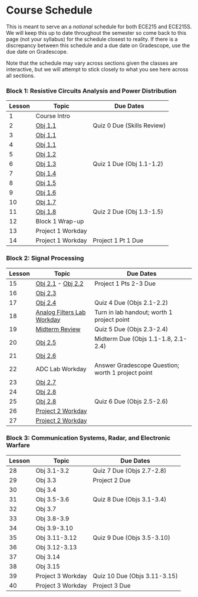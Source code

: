 # Course Schedule

This is meant to serve an a _notional_ schedule for both ECE215 and ECE215S. We will keep this up to date throughout the semester so come back to this page (not your syllabus) for the schedule closest to reality. If there is a discrepancy between this schedule and a due date on Gradescope, use the due date on Gradescope. 

Note that the schedule may vary across sections given the classes are interactive, but we will attempt to stick closely to what you see here across all sections.  

 ### Block 1: Resistive Circuits Analysis and Power Distribution  
| Lesson | Topic | Due Dates |
|----------|----------|----------|
| 1 | Course Intro |  |  
| 2 | [Obj 1.1](Block1Reading/Obj01/ECE215_Obj01_Reading) | Quiz 0 Due (Skills Review) |
| 3 | [Obj 1.1](Block1Reading/Obj01/ECE215_Obj01_Reading) |  |  
| 4 | [Obj 1.1](Block1Reading/Obj01/ECE215_Obj01_Reading)  |   |  
| 5 | [Obj 1.2](Block1Reading/Obj02/ECE215_Obj02_Reading) |   |  
| 6 | [Obj 1.3](Block1Reading/Obj03/ECE215_Obj03_Reading) | Quiz 1 Due (Obj 1.1-1.2)  |  
| 7 | [Obj 1.4](https://control.com/technical-articles/active-power-reactive-power-apparent-power-and-the-role-of-power-factor/) |  |  
| 8 | [Obj 1.5](Block1Reading/Obj05/ECE215_Obj05_Reading) |   |  
| 9 | [Obj 1.6](Block1Reading/Obj06/ECE215_Obj06_Reading) |   |
| 10 | [Obj 1.7](Block1Reading/Obj07/ECE215_Obj07_Reading) |   |
| 11 | [Obj 1.8](Block1Reading/Obj08/ECE215_Obj08_Reading) | Quiz 2 Due (Obj 1.3-1.5)   |
| 12 | Block 1 Wrap-up |   |
| 13 | Project 1 Workday |   |
| 14 | Project 1 Workday | Project 1 Pt 1 Due  |

### Block 2: Signal Processing
| Lesson | Topic | Due Dates |
|----------|----------|----------|
| 15 | [Obj 2.1](Block2Reading/Obj01/ECE215_B2_Obj01_Reading) - [Obj 2.2](Block2Reading/Obj02/ECE215_B2_Obj02_Reading) | Project 1 Pts 2-3 Due | 
| 16 | [Obj 2.3](Block2Reading/Obj03/ECE215_B2_Obj03_Reading) |  |
| 17 | [Obj 2.4](Block2Reading/Obj04/ECE215_B2_Obj04_Reading) | Quiz 4 Due (Objs 2.1-2.2) |
| 18 | [Analog Filters Lab Workday](_static/ECE215_AnalogFilterLab.pdf) | Turn in lab handout; worth 1 project point |
| 19 | [Midterm Review](_static/ECE215_Midterm_Equation_Sheet.pdf) | Quiz 5 Due (Objs 2.3-2.4) |
| 20 | [Obj 2.5](Block2Reading/Obj05/ECE215_B2_Obj05_Reading) | Midterm Due (Objs 1.1-1.8, 2.1-2.4) |
| 21 | [Obj 2.6](Block2Reading/Obj06/ECE215_B2_Obj06_Reading) |  |
| 22 | ADC Lab Workday | Answer Gradescope Question; worth 1 project point |
| 23 | [Obj 2.7](Block2Reading/Obj07/ECE215_B2_Obj07_Reading) |  |
| 24 | [Obj 2.8](Block2Reading/Obj08/ECE215_B2_Obj08_Reading) |  |
| 25 | [Obj 2.8](Block2Reading/Obj08/ECE215_B2_Obj08_Reading) | Quiz 6 Due (Objs 2.5-2.6) |
| 26 | [Project 2 Workday](Block2Reading/Project2) |   |
| 27 | [Project 2 Workday](Block2Reading/Project2) |   |

### Block 3: Communication Systems, Radar, and Electronic Warfare
| Lesson | Topic | Due Dates |
|----------|----------|----------|
| 28 | Obj 3.1-3.2 | Quiz 7 Due (Objs 2.7-2.8) | 
| 29 | Obj 3.3 | Project 2 Due |
| 30 | Obj 3.4 |  |
| 31 | Obj 3.5-3.6 | Quiz 8 Due (Objs 3.1-3.4) |
| 32 | Obj 3.7 |  |
| 33 | Obj 3.8-3.9 |  |
| 34 | Obj 3.9-3.10 |  |
| 35 | Obj 3.11-3.12 | Quiz 9 Due (Objs 3.5-3.10) |
| 36 | Obj 3.12-3.13 |  |
| 37 | Obj 3.14 |  |
| 38 | Obj 3.15 |  |
| 39 | Project 3 Workday | Quiz 10 Due (Objs 3.11-3.15) |
| 40 | Project 3 Workday | Project 3 Due |


